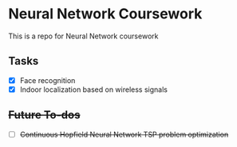 # Neural Network Coursework

This is a repo for Neural Network coursework

## Tasks

- [x] Face recognition
- [x] Indoor localization based on wireless signals

## ~~Future To-dos~~

- [ ] ~~Continuous Hopfield Neural Network TSP problem optimization~~
 